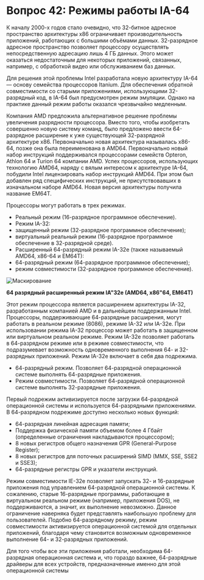 ﻿# Вопрос 42: Режимы работы IA-64

К началу 2000-х годов стало очевидно, что 32-битное адресное пространство архитектуры x86 ограничивает производительность приложений, работающих с большими объёмами данных. 32-разрядное адресное пространство позволяет процессору осуществлять непосредственную адресацию лишь 4 ГБ данных. Этого может оказаться недостаточным для некоторых приложений, связанных, например, с обработкой видео или обслуживанием баз данных.

Для решения этой проблемы Intel разработала новую архитектуру IA-64 — основу семейства процессоров Itanium. Для обеспечения обратной совместимости со старыми приложениями, использующими 32-разрядный код, в IA-64 был предусмотрен режим эмуляции. Однако на практике данный режим работы оказался чрезвычайно медленным.

Компания AMD предложила альтернативное решение проблемы увеличения разрядности процессора. Вместо того, чтобы изобретать совершенно новую систему команд, было предложено ввести 64-разрядное расширение к уже существующей 32-разрядной архитектуре x86. Первоначально новая архитектура называлась x86-64, позже она была переименована в AMD64. Первоначально новый набор инструкций поддерживался процессорами семейств Opteron, Athlon 64 и Turion 64 компании AMD. Успех процессоров, использующих технологию AMD64, наряду с вялым интересом к архитектуре IA-64, побудили Intel лицензировать набор инструкций AMD64. При этом был добавлен ряд специфических инструкций, не присутствовавших в изначальном наборе AMD64. Новая версия архитектуры получила название EM64T.

Процессоры могут работать в трех режимах.

* Реальный режим (16-разрядное программное обеспечение).
* Режим IA-32:
 * защищенный режим (32-разрядное программное обеспечение);
 * виртуальный реальный режим (16-разрядное программное обеспечение в 32-разрядной среде).
* Расширенный 64-разрядный режим IA-32e (также называемый AMD64, x86-64 и EM64T):
 * 64-разрядный режим (64-разрядное программное обеспечение);
 * режим совместимости (32-разрядное программное обеспечение).

![Маскирование](/resources/imgs/t42_1.png)

**64 разрядный расширенный режим IA"32e (AMD64, x86"64, EM64T)**

Этот режим процессора является расширением архитектуры IA-32, разработанным компанией AMD и в дальнейшем поддержанным Intel. Процессоры, поддерживающие 64-разрядные расширения, могут работать в реальном режиме (8086), режиме IA-32 или IA-32e. При использовании режима IA-32 процессор может работать в защищенном или виртуальном реальном режиме. Режим IA-32e позволяет работать в 64-разрядном режиме или в режиме совместимости, что подразумевает возможность одновременного выполнения 64- и 32-разрядных приложений. Режим IA-32e включает в себя два подрежима.

* 64-разрядный режим. Позволяет 64-разрядной операционной системе выполнять 64-разрядные приложения.
* Режим совместимости. Позволяет 64-разрядной операционной системе выполнять 32-разрядные приложения.

Первый подрежим активизируется после загрузки 64-разрядной операционной системы и используется 64-разрядными приложениями. В 64-разрядном подрежиме доступно несколько новых функций:

* 64-разрядная линейная адресация памяти;
* Поддержка физической памяти объемом более 4 Гбайт (определенные ограничения накладываются процессором);
* 8 новых регистров общего назначения GPR (General-Purpose Register);
* 8 новых регистров для поточных расширений SIMD (MMX, SSE, SSE2 и SSE3);
* 64-разрядные регистры GPR и указатели инструкций.

Режим совместимости IE-32e позволяет запускать 32- и 16-разрядные приложения под управлением 64-разрядной операционной системы. К сожалению, старые 16-разрядные программы, работающие в виртуальном реальном режиме (например, приложения DOS), не поддерживаются, а значит, их выполнение невозможно. Данное ограничение наверняка будет представлять наибольшую проблему для пользователей. Подобно 64-разрядному режиму, режим совместимости активизируется операционной системой для отдельных приложений, благодаря чему становится возможным одновременное выполнение 64- и 32-разрядных приложений.

Для того чтобы все эти приложения работали, необходима 64-разрядная операционная система и, что гораздо важнее, 64-разрядные драйверы для всех устройств, предназначенные именно для этой операционной системы
